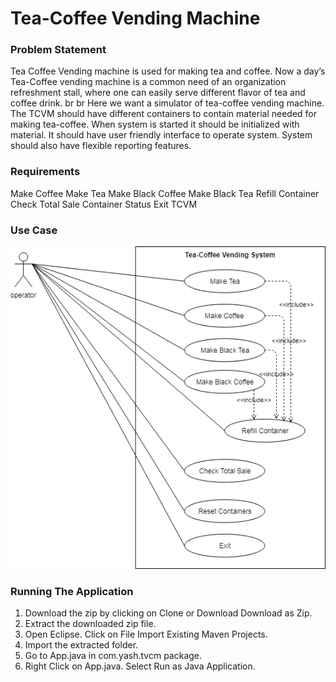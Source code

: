 # Tea-Coffee Vending Machine

### Problem Statement
  Tea Coffee Vending machine is used for making tea and coffee. Now a day’s Tea-Coffee
vending machine is a common need of an organization refreshment stall, where one can
easily serve different flavor of tea and coffee drink.
br 
br 
Here we want a simulator of tea-coffee vending machine. The TCVM should have different
containers to contain material needed for making tea-coffee. When system is started it should
be initialized with material. It should have user friendly interface to operate system. System
should also have flexible reporting features.

### Requirements
 Make Coffee
 Make Tea
 Make Black Coffee
 Make Black Tea
 Refill Container
 Check Total Sale
 Container Status
 Exit TCVM

### Use Case
![tcvm use case](https://github.com/YashVerma31/FWF-TCVM/blob/master/UseCaseTCVM.png)

### Running The Application
1. Download the zip by clicking on Clone or Download  Download as Zip.
2. Extract the downloaded zip file.
3. Open Eclipse. Click on File  Import  Existing Maven Projects.
4. Import the extracted folder.
5. Go to App.java in com.yash.tvcm package.
6. Right Click on App.java. Select Run as  Java Application.
